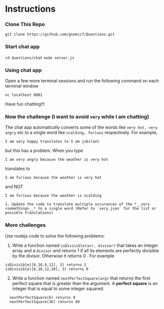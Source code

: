 # Instructions
### Clone This Repo
`git clone https://github.com/gnomic7/Questions.git`

### Start chat app
`cd Questions/chat`
`node server.js`

### Using chat app
Open a few more terminal sessions and run the following command on each terminal window
```
nc localhost 8001
```
Have fun chatting!!!

### Now the challenge (I want to avoid `very` while I am chatting)
The chat app automatically converts some of the words like `very hot, very angry` etc to a single word like `scalding, furious` respectively.
For example,
```
I am very happy translates to I am jubilant
```
but this has a problem. When you type
```
I am very angry because the weather is very hot
```
translates to
```
I am furious because the weather is very hot
```
and NOT
```
I am furious because the weather is scalding
```
    1. Update the code to translate multiple occurances of the *__very <something>__* to a single word (Refer to `very.json` for the list or possible translations)
### More challenges
Use nodejs code to solve the following problems:
  1. Write a function named `isDivisible(arr, divisor)` that takes an integer array and a `divisor` and returns 1 if all its elements are perfectly divisible by the divisor. Otherwise it returns 0 .
  For example
  ```
  isDivisible([6,18,9,12], 3) returns 1
  isDivisible([6,10,12,18], 3) returns 0
  ```
  2. Write a function named `nextPerfectSquare(arg)` that returns the first perfect square that is greater than the argument. A __perfect square__ is an integer that is equal to some integer squared.
  ```
    nextPerfectSquare(6) returns 9
    nextPerfectSquare(36) returns 49
  ```